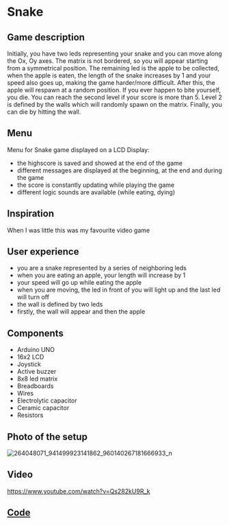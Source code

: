 # Snake

## Game description

Initially, you have two leds representing your snake and you can move along the Ox, Oy axes. The matrix is not bordered, so you will appear starting from a symmetrical position. The remaining led is the apple to be collected, when the apple is eaten, the length of the snake increases by 1 and your speed also goes up, making the game harder/more difficult. After this, the apple will respawn at a random position. If you ever happen to bite yourself, you die. You can reach the second level if your score is more than 5. Level 2 is defined by the walls which will randomly spawn on the matrix. Finally, you can die by hitting the wall.

## Menu

Menu for Snake game displayed on a LCD Display:
- the highscore is saved and showed at the end of the game
- different messages are displayed at the beginning, at the end and during the game
- the score is constantly updating while playing the game
- different logic sounds are available (while eating, dying) 

## Inspiration

When I was little this was my favourite video game

## User experience

- you are a snake represented by a series of neighboring leds
- when you are eating an apple, your length will increase by 1
- your speed will go up while eating the apple
- when you are moving, the led in front of you will light up and the last led will turn off
- the wall is defined by two leds
- firstly, the wall will appear and then the apple

## Components

- Arduino UNO
- 16x2 LCD
- Joystick
- Active buzzer
- 8x8 led matrix
- Breadboards
- Wires
- Electrolytic capacitor
- Ceramic capacitor
- Resistors

## Photo of the setup

![264048071_941499923141862_960140267181666933_n](https://user-images.githubusercontent.com/58784210/145245553-6788742a-30a5-4687-a1de-1009b11d0686.jpg)

## Video

https://www.youtube.com/watch?v=Qs282kU9R_k

## [Code](https://github.com/marianeacsu/Snake/tree/main/Code)
